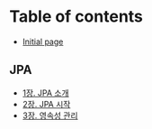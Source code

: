 # Table of contents

* [Initial page](README.md)

## JPA

* [1장. JPA 소개](jpa/intro-jpa.md)
* [2장. JPA 시작](jpa/start-jpa.md)
* [3장. 영속성 관리](jpa/persistence-management.md)

